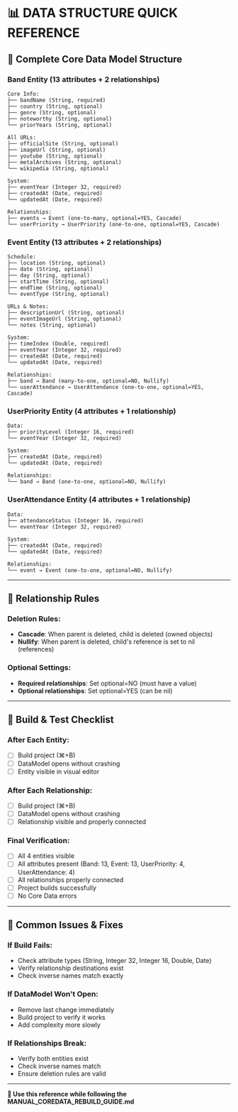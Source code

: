 # 📊 DATA STRUCTURE QUICK REFERENCE

## 🎯 **Complete Core Data Model Structure**

### **Band Entity (13 attributes + 2 relationships)**
```
Core Info:
├── bandName (String, required)
├── country (String, optional)
├── genre (String, optional)
├── noteworthy (String, optional)
└── priorYears (String, optional)

All URLs:
├── officialSite (String, optional)
├── imageUrl (String, optional)
├── youtube (String, optional)
├── metalArchives (String, optional)
└── wikipedia (String, optional)

System:
├── eventYear (Integer 32, required)
├── createdAt (Date, required)
└── updatedAt (Date, required)

Relationships:
├── events → Event (one-to-many, optional=YES, Cascade)
└── userPriority → UserPriority (one-to-one, optional=YES, Cascade)
```

### **Event Entity (13 attributes + 2 relationships)**
```
Schedule:
├── location (String, optional)
├── date (String, optional)
├── day (String, optional)
├── startTime (String, optional)
├── endTime (String, optional)
└── eventType (String, optional)

URLs & Notes:
├── descriptionUrl (String, optional)
├── eventImageUrl (String, optional)
└── notes (String, optional)

System:
├── timeIndex (Double, required)
├── eventYear (Integer 32, required)
├── createdAt (Date, required)
└── updatedAt (Date, required)

Relationships:
├── band → Band (many-to-one, optional=NO, Nullify)
└── userAttendance → UserAttendance (one-to-one, optional=YES, Cascade)
```

### **UserPriority Entity (4 attributes + 1 relationship)**
```
Data:
├── priorityLevel (Integer 16, required)
└── eventYear (Integer 32, required)

System:
├── createdAt (Date, required)
└── updatedAt (Date, required)

Relationships:
└── band → Band (one-to-one, optional=NO, Nullify)
```

### **UserAttendance Entity (4 attributes + 1 relationship)**
```
Data:
├── attendanceStatus (Integer 16, required)
└── eventYear (Integer 32, required)

System:
├── createdAt (Date, required)
└── updatedAt (Date, required)

Relationships:
└── event → Event (one-to-one, optional=NO, Nullify)
```

---

## 🔗 **Relationship Rules**

### **Deletion Rules:**
- **Cascade**: When parent is deleted, child is deleted (owned objects)
- **Nullify**: When parent is deleted, child's reference is set to nil (references)

### **Optional Settings:**
- **Required relationships**: Set optional=NO (must have a value)
- **Optional relationships**: Set optional=YES (can be nil)

---

## 📱 **Build & Test Checklist**

### **After Each Entity:**
- [ ] Build project (⌘+B)
- [ ] DataModel opens without crashing
- [ ] Entity visible in visual editor

### **After Each Relationship:**
- [ ] Build project (⌘+B)
- [ ] DataModel opens without crashing
- [ ] Relationship visible and properly connected

### **Final Verification:**
- [ ] All 4 entities visible
- [ ] All attributes present (Band: 13, Event: 13, UserPriority: 4, UserAttendance: 4)
- [ ] All relationships properly connected
- [ ] Project builds successfully
- [ ] No Core Data errors

---

## 🚨 **Common Issues & Fixes**

### **If Build Fails:**
- Check attribute types (String, Integer 32, Integer 16, Double, Date)
- Verify relationship destinations exist
- Check inverse names match exactly

### **If DataModel Won't Open:**
- Remove last change immediately
- Build project to verify it works
- Add complexity more slowly

### **If Relationships Break:**
- Verify both entities exist
- Check inverse names match
- Ensure deletion rules are valid

---

**🎯 Use this reference while following the MANUAL_COREDATA_REBUILD_GUIDE.md**
